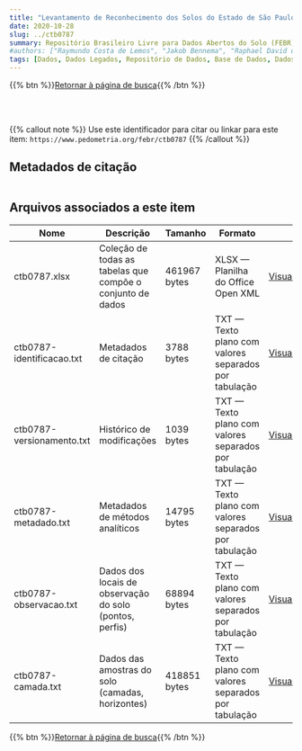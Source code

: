 ```yaml
---
title: "Levantamento de Reconhecimento dos Solos do Estado de São Paulo (Contribuição à Carta de Solos do Brasil)"
date: 2020-10-28
slug: ../ctb0787
summary: Repositório Brasileiro Livre para Dados Abertos do Solo (FEBR) | A febre dos dados de solo no Brasil
#authors: ["Raymundo Costa de Lemos", "Jakob Bennema", "Raphael David dos Santos", "Jorge Olmos Iturri", "Raul Suarez Inclan Luzberto Achâ Panoso", "Waldemar Mendes", "José de Oliveira Melo", "Clotârio Olivier da Silveiva;Luzberto Achâ Panoso", "Marcelo Nunes Camargo", "Herodoto da Costa Barros", "José Leôncio Drumond", "Gerardo Sepulveda Gondim", "Flávio Garcia de Freitas", "Nathaniel Bloomfield", "Luiz Gonzaga de Oliveira Carvalho", "Leandro Vettori", "Adalgiso Gallotti Kehrig", "Fernando Ramos", "Tasso Paes de Figueiredo", "Ary Coelho da Silva Ruth Andrada Leal Johas", "Maria Amelia de Morais Duriez", "José Almeida da Silva"]
tags: [Dados, Dados Legados, Repositório de Dados, Base de Dados, Dados Abertos]
---
```


<style>
div.alert > div {
    font-size: 0.8rem;
}
</style>

{{% btn %}}<a href="/febr/buscar/">Retornar à página de busca</a>{{% /btn %}}

<br>
<br>

{{% callout note %}}
Use este identificador para citar ou linkar para este item: `https://www.pedometria.org/febr/ctb0787`
{{% /callout %}}

## Metadados de citação

<table>
<!-- Fonte: https://gist.github.com/jfreels/6814721 -->
<script src="https://d3js.org/d3.v3.min.js" charset="utf-8"></script>
<script type='text/javascript' src='/febr/buscar/script.js'></script>
<script type='text/javascript'>
  d3.tsv('ctb0787-identificacao.txt',function (data) {
    var columns = ['campo', 'valor']
    tabulate(data, columns)
  })
</script>
</table>

## Arquivos associados a este item

<table style="width:100%">
  <thead>
    <tr>
      <th>Nome</th>
      <th>Descrição</th>
      <th>Tamanho</th>
      <th>Formato</th>
      <th></th>
    </tr>
  </thead>
  <tbody>
    <tr>
      <td>ctb0787.xlsx</td>
      <td>Coleção de todas as tabelas que compõe o conjunto de dados</td>
      <td>461967 bytes</td>
      <td>XLSX — Planilha do Office Open XML</td>
      <td><a href="https://cloud.utfpr.edu.br/index.php/s/Df6dhfzYJ1DDeso/download?path=%2Fctb0787&files=ctb0787.xlsx" class="btn btn-primary btn-block" role="button">Visualizar/Abrir</a></td>
    </tr>
    <tr>
      <td>ctb0787-identificacao.txt</td>
      <td>Metadados de citação</td>
      <td>3788 bytes</td>
      <td>TXT — Texto plano com valores separados por tabulação</td>
      <td><a href="https://cloud.utfpr.edu.br/index.php/s/Df6dhfzYJ1DDeso/download?path=%2Fctb0787&files=ctb0787-identificacao.txt" class="btn btn-primary btn-block" role="button">Visualizar/Abrir</a></td>
    </tr>
    <tr>
      <td>ctb0787-versionamento.txt</td>
      <td>Histórico de modificações</td>
      <td>1039 bytes</td>
      <td>TXT — Texto plano com valores separados por tabulação</td>
      <td><a href="https://cloud.utfpr.edu.br/index.php/s/Df6dhfzYJ1DDeso/download?path=%2Fctb0787&files=ctb0787-versionamento.txt" class="btn btn-primary btn-block" role="button">Visualizar/Abrir</a></td>
    </tr>
    <tr>
      <td>ctb0787-metadado.txt</td>
      <td>Metadados de métodos analíticos</td>
      <td>14795 bytes</td>
      <td>TXT — Texto plano com valores separados por tabulação</td>
      <td><a href="https://cloud.utfpr.edu.br/index.php/s/Df6dhfzYJ1DDeso/download?path=%2Fctb0787&files=ctb0787-metadado.txt" class="btn btn-primary btn-block" role="button">Visualizar/Abrir</a></td>
    </tr>
    <tr>
      <td>ctb0787-observacao.txt</td>
      <td>Dados dos locais de observação do solo (pontos, perfis)</td>
      <td>68894 bytes</td>
      <td>TXT — Texto plano com valores separados por tabulação</td>
      <td><a href="https://cloud.utfpr.edu.br/index.php/s/Df6dhfzYJ1DDeso/download?path=%2Fctb0787&files=ctb0787-observacao.txt" class="btn btn-primary btn-block" role="button">Visualizar/Abrir</a></td>
    </tr>
    <tr>
      <td>ctb0787-camada.txt</td>
      <td>Dados das amostras do solo (camadas, horizontes)</td>
      <td>418851 bytes</td>
      <td>TXT — Texto plano com valores separados por tabulação</td>
      <td><a href="https://cloud.utfpr.edu.br/index.php/s/Df6dhfzYJ1DDeso/download?path=%2Fctb0787&files=ctb0787-camada.txt" class="btn btn-primary btn-block" role="button">Visualizar/Abrir</a></td>
    </tr>
  </tbody>
</table>

{{% btn %}}<a href="/febr/buscar/">Retornar à página de busca</a>{{% /btn %}}
